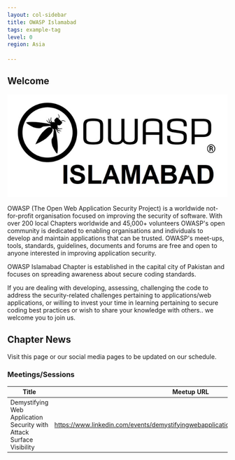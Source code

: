 ```yaml
---
layout: col-sidebar
title: OWASP Islamabad
tags: example-tag
level: 0
region: Asia

---
```



## Welcome

<img src="assets/images/owasp-islamabad-2.jpg"/>

OWASP (The Open Web Application Security Project) is a worldwide not-for-profit organisation focused on improving the security of software. With over 200 local Chapters worldwide and 45,000+ volunteers OWASP's open community is dedicated to enabling organisations and individuals to develop and maintain applications that can be trusted. OWASP's meet-ups, tools, standards, guidelines, documents and forums are free and open to anyone interested in improving application security.

OWASP Islamabad Chapter is established in the capital city of Pakistan and focuses on spreading awareness about secure coding standards. 

If you are dealing with developing, assessing, challenging the code to address the security-related challenges pertaining to applications/web applications, or willing to invest your time in learning pertaining to secure coding best practices or wish to share your knowledge with others.. we welcome you to join us.

## Chapter News

Visit this page or our social media pages to be updated on our schedule.


### Meetings/Sessions

| Title | Meetup URL | Date |
| --- | --- | --- |
| Demystifying Web Application Security with Attack Surface Visibility | <https://www.linkedin.com/events/demystifyingwebapplicationsecur6826138865904975872/> | 9th August, 2021 (2:00 PM PST) |


